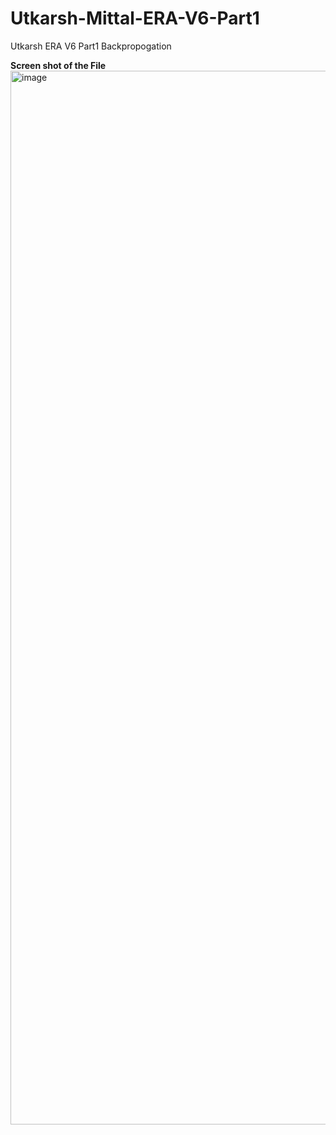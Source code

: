 # Utkarsh-Mittal-ERA-V6-Part1
Utkarsh ERA V6 Part1 Backpropogation

**Screen shot of the File**
<img width="1686" alt="image" src="https://github.com/mittalutkarsh/Utkarsh-Mittal-ERA-V6-Part1/assets/36775837/c6a53dda-5710-4293-bb34-71614f08a4dc">




